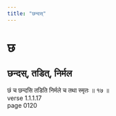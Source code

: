```yaml
---
title: "छन्दस्"
---
```


# छ
## छन्दस्, तडित्, निर्मल
छं च छन्दसि तडिति निर्मले च तथा स्मृतः ॥ १७ ॥<BR>verse 1.1.1.17<BR>page 0120

